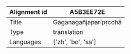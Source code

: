 |Alignment id | A5B3EE72E
| --- | --- 
|Title | Gaganagañjaparipṛcchā 
|Type | translation
|Languages | ['zh', 'bo', 'sa']